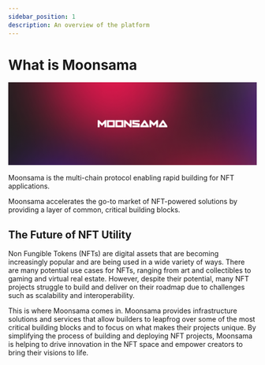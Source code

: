 ```yaml
---
sidebar_position: 1
description: An overview of the platform
---
```

# What is Moonsama

![moonsama](img/moonsama-cover.png)

<!-- 
    NFTs are a subset of what we offer, maybe we specify "token" infrastructure and utility instead?
-->

Moonsama is the multi-chain protocol enabling rapid building for NFT applications.

Moonsama accelerates the go-to market of NFT-powered solutions by providing a layer of common, critical 
building blocks.

## The Future of NFT Utility

Non Fungible Tokens (NFTs) are digital assets that are becoming increasingly popular and are being used in a wide 
variety of ways. There are many potential use cases for NFTs, ranging from art and collectibles to gaming and virtual 
real estate. However, despite their potential, many NFT projects struggle to build and deliver on their roadmap due to 
challenges such as scalability and interoperability.

This is where Moonsama comes in. Moonsama provides infrastructure solutions and services that allow builders to leapfrog over some 
of the most critical building blocks and to focus on what makes their projects unique. By simplifying the process of 
building and deploying NFT projects, Moonsama is helping to drive innovation in the NFT space and empower creators to 
bring their visions to life.
